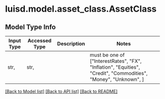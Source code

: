 # luisd.model.asset_class.AssetClass

## Model Type Info
Input Type | Accessed Type | Description | Notes
------------ | ------------- | ------------- | -------------
str,  | str,  |  | must be one of ["InterestRates", "FX", "Inflation", "Equities", "Credit", "Commodities", "Money", "Unknown", ] 

[[Back to Model list]](../../README.md#documentation-for-models) [[Back to API list]](../../README.md#documentation-for-api-endpoints) [[Back to README]](../../README.md)

